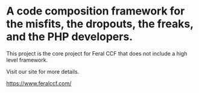 # A code composition framework for the misfits, the dropouts, the freaks, and the PHP developers.


This project is the core project for Feral CCF that does not include a high level framework.

Visit our site for more details. 

https://www.feralccf.com/